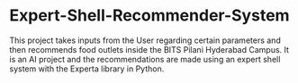 # Expert-Shell-Recommender-System
This project takes inputs from the User regarding certain parameters and then recommends food outlets inside the BITS Pilani Hyderabad Campus.
It is an AI project and the recommendations are made using an expert shell system with the Experta library in Python.
